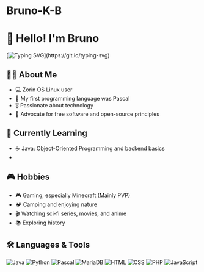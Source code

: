 # Bruno-K-B
# 👋 Hello! I'm Bruno

[![Typing SVG](https://readme-typing-svg.herokuapp.com?font=Fira+Code&duration=2000&color=00F700&center=true&vCenter=true&lines=Bem-vindo+ao+meu+perfil!;Sou+apaixonado+por+tecnologia!)](https://git.io/typing-svg)

## 🧑‍💻 About Me
- 💻 Zorin OS Linux user  
- 📜 My first programming language was Pascal  
- 🎖️ Passionate about technology 
- 🐧 Advocate for free software and open-source principles  
 
## 🚀 Currently Learning
- ☕ Java: Object-Oriented Programming and backend basics
- 
## 🎮 Hobbies
- 🎮 Gaming, especially Minecraft (Mainly PVP)
- 🏕️ Camping and enjoying nature  
- 🎬 Watching sci-fi series, movies, and anime  
- 📚 Exploring history
## 🛠️ Languages & Tools
![Java](https://img.shields.io/badge/-Java-ED8B00?style=flat&logo=java&logoColor=white)
![Python](https://img.shields.io/badge/-Python-3776AB?style=flat&logo=python&logoColor=white)
![Pascal](https://img.shields.io/badge/-Pascal-blue?style=flat)
![MariaDB](https://img.shields.io/badge/-MariaDB-003545?style=flat&logo=mariadb&logoColor=white)
![HTML](https://img.shields.io/badge/-HTML-E34F26?style=flat&logo=html5&logoColor=white)
![CSS](https://img.shields.io/badge/-CSS-1572B6?style=flat&logo=css3&logoColor=white)
![PHP](https://img.shields.io/badge/-PHP-777BB4?style=flat&logo=php&logoColor=white)
![JavaScript](https://img.shields.io/badge/-JavaScript-F7DF1E?style=flat&logo=javascript&logoColor=black)
